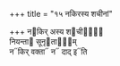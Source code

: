 +++
title = "१५ नकिरस्य शचीनां"

+++
न᳓किर् अस्य श᳓चीनां᳐  
नियन्ता᳓ सूनृ᳓ताना᳐म्  
न᳓किर् वक्ता᳓ न᳓ दाद् इ᳓ति